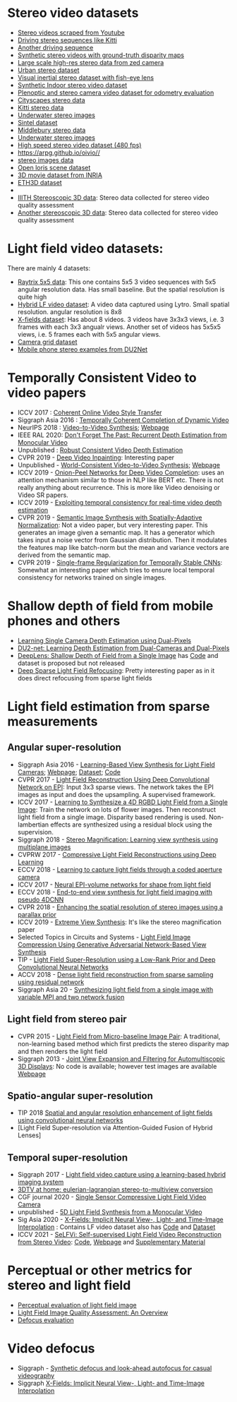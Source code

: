# Stereo video datasets
+ [Stereo videos scraped from Youtube](https://sites.google.com/view/wsvd/home)
+ [Driving stereo sequences like Kitti](http://www.cvlibs.net/datasets/karlsruhe_sequences/)
+ [Another driving sequence](https://drivingstereo-dataset.github.io/)
+ [Synthetic stereo videos with ground-truth disparity maps](https://richardt.name/publications/dcbgrid/datasets/)
+ [Large scale high-res stereo data from zed camera](www.rovit.ua.es/dataset/uasol/)
+ [Urban stereo dataset](http://adas.cvc.uab.es/elektra/enigma-portfolio/cvc-02-pedestrian-dataset/)
+ [Visual inertial stereo dataset with fish-eye lens](https://vision.in.tum.de/data/datasets/visual-inertial-dataset)
+ [Synthetic Indoor stereo video dataset](https://github.com/HKBU-HPML/IRS)
+ [Plenoptic and stereo camera video dataset for odometry evaluation](https://www.hs-karlsruhe.de/odometry-data/)
+ [Cityscapes stereo data](https://www.cityscapes-dataset.com/)
+ [Kitti stereo data](http://www.cvlibs.net/datasets/kitti/eval_odometry.php)
+ [Underwater stereo images](http://rimlab.ce.unipr.it/Maris.html)
+ [Sintel dataset](http://sintel.is.tue.mpg.de/)
+ [Middlebury stereo data](https://vision.middlebury.edu/stereo/data/)
+ [Underwater stereo images](http://csms.haifa.ac.il/profiles/tTreibitz/datasets/ambient_forwardlooking/index.html)
+ [High speed stereo video dataset (480 fps)](https://stereoblur.shangchenzhou.com)
+ https://arpg.github.io/oivio//
+ [stereo images data](https://dimlrgbd.github.io/#)
+ [Open loris scene dataset](https://shimo.im/docs/HhJj6XHYhdRQ6jjk/read)
+ [3D movie dataset from INRIA](https://www.di.ens.fr/willow/research/stereoseg/)
+ [ETH3D dataset](https://www.eth3d.net/datasets#high-res-multi-view)
+ [Shallow and deep depth of field image pairs]: https://ceciliavision.github.io/vid-auto-focus/
+ [IIITH Stereoscopic 3D data](https://www.iith.ac.in/~lfovia/downloads.html): Stereo data collected for stereo video quality assessment
+ [Another stereoscopic 3D data](http://ivc.univ-nantes.fr/en/databases/NAMA3DS1_COSPAD1/): Stereo data collected for stereo video quality assessment


# Light field video datasets:
There are mainly 4 datasets:
+ [Raytrix 5x5 data](http://clim.inria.fr/Datasets/RaytrixR8Dataset-5x5/index.html): This one contains 5x5 3 video sequences with 5x5 angular resolution data. Has small baseline. But the spatial resolution is quite high
+ [Hybrid LF video dataset](https://cseweb.ucsd.edu/~viscomp/projects/LF/papers/SIG17/lfv/): A video data captured using Lytro. Small spatial resolution. angular resolution is 8x8
+ [X-fields dataset](https://xfields.mpi-inf.mpg.de/): Has about 8 videos. 3 videos have 3x3x3 views, i.e. 3 frames with each 3x3 angualr views. Another set of videos has 5x5x5 views, i.e. 5 frames each with 5x5 angular views.
+ [Camera grid dataset](https://www.interdigital.com/data_sets/light-field-dataset)
+ [Mobile phone stereo examples from DU2Net](https://github.com/augmentedperception/du2net/tree/master/readme_files/right_camera)

# Temporally Consistent Video to video papers

+ ICCV 2017 : [Coherent Online Video Style Transfer](https://arxiv.org/abs/1703.09211)
+ Siggraph Asia 2016 : [Temporally Coherent Completion of Dynamic Video](https://www.microsoft.com/en-us/research/wp-content/uploads/2017/01/SigAsia_2016_VideoCompletion.pdf)
+ NeurIPS 2018 : [Video-to-Video Synthesis](https://arxiv.org/abs/1808.06601); [Webpage](https://tcwang0509.github.io/vid2vid/)
+ IEEE RAL 2020: [Don't Forget The Past: Recurrent Depth Estimation from Monocular Video](https://arxiv.org/abs/2001.02613)
+ Unpublished : [Robust Consistent Video Depth Estimation](https://arxiv.org/pdf/2012.05901.pdf)
+ CVPR 2019 - [Deep Video Inpainting](https://openaccess.thecvf.com/content_CVPR_2019/papers/Kim_Deep_Video_Inpainting_CVPR_2019_paper.pdf): Interesting paper
+ Unpublished - [World-Consistent Video-to-Video Synthesis](https://arxiv.org/pdf/2007.08509.pdf); [Webpage](https://nvlabs.github.io/wc-vid2vid/)
+ ICCV 2019 - [Onion-Peel Networks for Deep Video Completion](https://openaccess.thecvf.com/content_ICCV_2019/papers/Oh_Onion-Peel_Networks_for_Deep_Video_Completion_ICCV_2019_paper.pdf): uses an attention mechanism similar to those in NLP like BERT etc. There is not really anything about recurrence. This is more like Video denoising or Video SR papers.
+ ICCV 2019 - [Exploiting temporal consistency for real-time video depth estimation](https://openaccess.thecvf.com/content_ICCV_2019/papers/Zhang_Exploiting_Temporal_Consistency_for_Real-Time_Video_Depth_Estimation_ICCV_2019_paper.pdf)
+ CVPR 2019 - [Semantic Image Synthesis with Spatially-Adaptive Normalization](https://arxiv.org/pdf/1903.07291.pdf): Not a video paper, but very interesting paper. This generates an image given a semantic map. It has a generator which takes input a noise vector from Gaussian distribution. Then it modulates the features map like batch-norm but the mean and variance vectors are derived from the semantic map.
+ CVPR 2019 - [Single-frame Regularization for Temporally Stable CNNs](https://openaccess.thecvf.com/content_CVPR_2019/papers/Eilertsen_Single-Frame_Regularization_for_Temporally_Stable_CNNs_CVPR_2019_paper.pdf): Somewhat an interesting paper which tries to ensure local temporal consistency for networks trained on single images.


# Shallow depth of field from mobile phones and others
+ [Learning Single Camera Depth Estimation using Dual-Pixels](https://github.com/google-research/google-research/dual_pixels)
+ [DU2-net: Learning Depth Estimation from Dual-Cameras and Dual-Pixels](https://augmentedperception.github.io/du2net/)
+ [DeepLens: Shallow Depth of Field from a Single Image](https://deeplensprj.github.io/deeplens/DeepLens.html) has [Code](https://github.com/scott89/deeplens_eval) and dataset is proposed but not released
+ [Deep Sparse Light Field Refocusing](https://arxiv.org/pdf/2009.02582.pdf): Pretty interesting paper as in it does direct refocusing from sparse light fields


# Light field estimation from sparse measurements
## Angular super-resolution
+ Siggraph Asia 2016 - [Learning-Based View Synthesis for Light Field Cameras](https://cseweb.ucsd.edu/~viscomp/projects/LF/papers/SIGASIA16/PaperData/SIGGRAPHAsia16_ViewSynthesis_LoRes.pdf); [Webpage](https://cseweb.ucsd.edu/~viscomp/projects/LF/papers/SIGASIA16/); [Dataset](https://cseweb.ucsd.edu/~viscomp/projects/LF/papers/SIGASIA16/PaperData/SIGGRAPHAsia16_ViewSynthesis_Trainingset.zip); [Code](https://cseweb.ucsd.edu/~viscomp/projects/LF/papers/SIGASIA16/PaperData/SIGGRAPHAsia16_ViewSynthesis_Code_v2.0.zip)
+ CVPR 2017 - [Light Field Reconstruction Using Deep Convolutional Network on EPI](https://openaccess.thecvf.com/content_cvpr_2017/papers/Wu_Light_Field_Reconstruction_CVPR_2017_paper.pdf): Input 3x3 sparse views. The network takes the EPI images as input and does the upsampling. A supervised framework.
+ ICCV 2017 - [Learning to Synthesize a 4D RGBD Light Field from a Single Image](https://openaccess.thecvf.com/content_ICCV_2017/papers/Srinivasan_Learning_to_Synthesize_ICCV_2017_paper.pdf): Train the network on lots of flower images. Then reconstruct light field from a single image. Disparity based rendering is used. Non-lambertian effects are synthesized using a residual block using the supervision.
+ Siggraph 2018 - [Stereo Magnification: Learning view synthesis using multiplane images](https://arxiv.org/pdf/1805.09817.pdf)
+ CVPRW 2017 - [Compressive Light Field Reconstructions using Deep Learning](https://openaccess.thecvf.com/content_cvpr_2017_workshops/w15/papers/Gupta_Compressive_Light_Field_CVPR_2017_paper.pdf)
+ ECCV 2018 - [Learning to capture light fields through a coded aperture camera](http://openaccess.thecvf.com/content_ECCV_2018/papers/Yasutaka_Inagaki_Learning_to_Capture_ECCV_2018_paper.pdf)
+ ICCV 2017 - [Neural EPI-volume networks for shape from light field](http://openaccess.thecvf.com/content_ICCV_2017/papers/Heber_Neural_EPI-Volume_Networks_ICCV_2017_paper.pdf)
+ ECCV 2018 - [End-to-end view synthesis for light field imaging with pseudo 4DCNN](http://openaccess.thecvf.com/content_ECCV_2018/papers/Yunlong_Wang_End-to-end_View_Synthesis_ECCV_2018_paper.pdf)
+ CVPR 2018 - [Enhancing the spatial resolution of stereo images using a parallax prior](http://openaccess.thecvf.com/content_cvpr_2018/papers/Jeon_Enhancing_the_Spatial_CVPR_2018_paper.pdf)
+ ICCV 2019 - [Extreme View Synthesis](https://openaccess.thecvf.com/content_ICCV_2019/papers/Choi_Extreme_View_Synthesis_ICCV_2019_paper.pdf): It's like the stereo magnification paper
+ Selected Topics in Circuits and Systems - [Light Field Image Compression Using Generative Adversarial Network-Based View Synthesis](https://hpc.pku.edu.cn/docs/pdf/a20191230083.pdf)
+ TIP - [Light Field Super-Resolution using a Low-Rank Prior and Deep Convolutional Neural Networks](https://hal.archives-ouvertes.fr/hal-01984843/document)
+ ACCV 2018 - [Dense light field reconstruction from sparse sampling using residual network](https://arxiv.org/pdf/1806.05506.pdf)
+ Siggraph Asia 20 - [Synthesizing light field from a single image with variable MPI and two network fusion](https://people.engr.tamu.edu/nimak/Data/SIGASIA20_LF_LoRes.pdf)


## Light field from stereo pair
+ CVPR 2015 - [Light Field from Micro-baseline Image Pair](http://liuyebin.com/binolf/binolf.pdf): A traditional, non-learning based method which first predicts the stereo disparity map and then renders the light field
+ Siggraph 2013 - [Joint View Expansion and Filtering for Automultiscopic 3D Displays](http://people.csail.mit.edu/pdidyk/projects/MultiviewConversion/MultiviewConversion.pdf): No code is available; however test images are available [Webpage](http://people.csail.mit.edu/pdidyk/projects/MultiviewConversion/)



## Spatio-angular super-resolution
+ TIP 2018 [Spatial and angular resolution enhancement of light fields using convolutional neural networks](https://arxiv.org/pdf/1707.00815)
+ [Light Field Super-resolution via Attention-Guided Fusion of Hybrid Lenses]

## Temporal super-resolution
+ Siggraph 2017 - [Light field video capture using a learning-based hybrid imaging system](https://dl.acm.org/doi/pdf/10.1145/3072959.3073614)
+ [3DTV at home: eulerian-lagrangian stereo-to-multiview conversion](https://cdfg.mit.edu/assets/files/home3d.pdf)
+ CGF journal 2020 - [Single Sensor Compressive Light Field Video Camera](https://hal.archives-ouvertes.fr/hal-02498719/file/Single_Sensor_Compressive_Light_Field_Video_Camera.pdf)
+ unpublished - [5D Light Field Synthesis from a Monocular Video](https://arxiv.org/pdf/1912.10687)
+ Sig Asia 2020 - [X-Fields: Implicit Neural View-, Light- and Time-Image Interpolation](https://xfields.mpi-inf.mpg.de/) : Contains LF video dataset also has [Code](https://github.com/m-bemana/xfields) and [Dataset](https://xfields.mpi-inf.mpg.de/dataset/view_light_time.zip)
+ ICCV 2021 - [SeLFVi: Self-supervised Light Field Video Reconstruction from Stereo Video](https://openaccess.thecvf.com/content/ICCV2021/papers/Shedligeri_SeLFVi_Self-Supervised_Light-Field_Video_Reconstruction_From_Stereo_Video_ICCV_2021_paper.pdf): [Code](https://github.com/asprasan/selfvi), [Webpage](https://asprasan.github.io/pages/webpage-ICCV/index.html) and [Supplementary Material](https://openaccess.thecvf.com/content/ICCV2021/papers/Shedligeri_SeLFVi_Self-Supervised_Light-Field_Video_Reconstruction_From_Stereo_Video_ICCV_2021_paper.pdf)

# Perceptual or other metrics for stereo and light field
+ [Perceptual evaluation of light field image](http://home.ustc.edu.cn/~weichou/papers/18_ICIP_LF.pdf)
+ [Light Field Image Quality Assessment: An Overview](https://ieeexplore.ieee.org/abstract/document/9175517)
+ [Defocus evaluation](https://corp.dxomark.com/wp-content/uploads/2018/02/2018_EI_Image-quality-benchmark-of-computational-bokeh_small.pdf)

# Video defocus
+ Siggraph - [Synthetic defocus and look-ahead autofocus for casual videography](https://arxiv.org/pdf/1905.06326.pdf)
+ Siggraph [X-Fields: Implicit Neural View-, Light- and Time-Image Interpolation](https://dl.acm.org/doi/pdf/10.1145/3414685.3417827)
